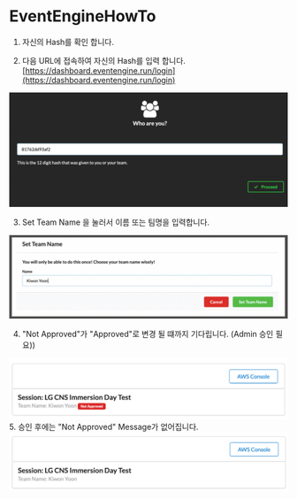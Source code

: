 # EventEngineHowTo
1. 자신의 Hash를 확인 합니다. 


2. 다음 URL에 접속하여 자신의 Hash를 입력 합니다. 
[https://dashboard.eventengine.run/login](https://dashboard.eventengine.run/login)

![Alt](./images/ee-login.png "login page")


3. Set Team Name 을 눌러서 이름 또는 팀명을 입력합니다.

<kbd>   
<img src="images/set-team-name.png" />
</kbd>


4. "Not Approved"가 "Approved"로 변경 될 떄까지 기다립니다. (Admin 승인 필요))
<kbd>
<img src="images/waiting-approval.png" />
</kbd>

<br>
5. 승인 후에는 "Not Approved" Message가 없어집니다. 
<kbd>
<img src="images/approved.png" />
</kbd>